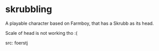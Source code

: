 # skrubbling

A playable character based on Farmboy, that has a Skrubb as its head.

Scale of head is not working tho :(

src: foerstj
